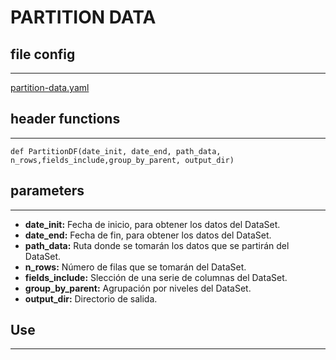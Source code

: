# PARTITION DATA
## file config
---
[partition-data.yaml](../Config/partition-data.yaml)


## header functions
---
~~~
def PartitionDF(date_init, date_end, path_data, n_rows,fields_include,group_by_parent, output_dir)
~~~
## parameters
---
*   **date_init:** Fecha de inicio, para obtener los datos del DataSet.
*   **date_end:** Fecha de fin, para obtener los datos del DataSet.
*   **path_data:** Ruta donde se tomarán los datos que se partirán del DataSet.
*   **n_rows:** Número de filas que se tomarán del DataSet.
*   **fields_include:** Slección de una serie de columnas del DataSet.
*   **group_by_parent:** Agrupación por niveles del DataSet. 
*   **output_dir:** Directorio de salida. 

## Use
---



